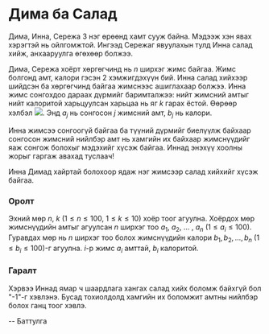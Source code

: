 Дима ба Салад
=============
Дима, Инна, Сережа 3 нэг өрөөнд хамт сууж байна. Мэдээж хэн явах хэрэгтэй нь
ойлгомжтой. Ингээд Сережаг явуулахын тулд Инна салад хийж, анхааруулга өгөхөөр
болжээ.

Дима, Сережа хоёрт хөргөгчинд нь $n$ ширхэг жимс байгаа. Жимс болгонд амт,
калори гэсэн $2$ хэмжигдэхүүн бий. Инна салад хийхээр шийдсэн ба хөргөгчинд
байгаа жимснээс ашиглахаар болжээ. Инна жимс сонгохдоо дараах дүрмийг
баримталжээ: нийт жимсний амтыг нийт калоритой харьцуулсан харьцаа нь яг $k$
гарах ёстой. Өөрөөр хэлбэл ![][1]. Энд $a_j$ нь сонгосон $j$ жимсний амт, $b_j$
нь калори.

Инна жимсээ сонгоогүй байгаа ба түүний дүрмийг биелүүлж байхаар сонгосон жимсний
нийлбэр амт нь хамгийн их байхаар жимснүүдийг яаж сонгож болохыг мэдэхийг хүсэж
байгаа. Иннад энэхүү хоолны жорыг гаргаж авахад туслаач!

Инна Димад хайртай болохоор ядаж нэг жимсээр салад хийхийг хүсэж байгаа.


### Оролт
Эхний мөр $n$, $k$ ($1 ≤ n ≤ 100$, $1 ≤ k ≤ 10$) хоёр тоог агуулна. Хоёрдох мөр
жимснүүдийн амтыг агуулсан $n$ ширхэг тоо $a_1$, $a_2$, ... , $a_n$
($1 ≤ a_i ≤ 100$). Гуравдах мөр нь $n$ ширхэг тоо болох жимснүүдийн калори
$b_1, b_2, ... , b_n$ ($1 ≤ b_ i ≤ 100$)-г агуулна. $i$-р жимс $a_i$ амттай,
$b_i$ калоритой.


### Гаралт
Хэрвээ Иннад ямар ч шаардлага хангах салад хийх боломж байхгүй бол "-1"-г
хэвлэнэ. Бусад тохиолдолд хамгийн их боломжит амтны нийлбэр болох ганц тоог
хэвлэ.

  [1]: http://espresso.codeforces.com/9f1953e21ee6c2ae7c89436adda5918282356d42.png

-- Баттулга
